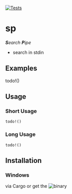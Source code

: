 [![Tests](https://github.com/Phydon/sp/actions/workflows/rust.yml/badge.svg)](https://github.com/Phydon/sp/actions/workflows/rust.yml)


# sp


***S**earch **P**ipe*

- search in stdin

## Examples

todo!()


## Usage

### Short Usage

```
todo!()
```

### Long Usage

```
todo!()
```

## Installation

### Windows

via Cargo or get the ![binary](https://github.com/Phydon/sp/releases)

